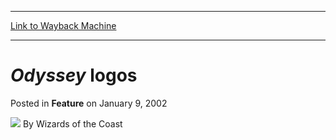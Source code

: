 
---
[Link to Wayback Machine](https://web.archive.org/web/20220523062929/https://magic.wizards.com/en/articles/archive/feature/odyssey-logos-2002-01-09)

[_metadata_:wayback_url]:- "https://magic.wizards.com/en/articles/archive/feature/odyssey-logos-2002-01-09"
[_metadata_:wayback_raw_url]:- "https://web.archive.org/web/20220523062929id_/https://magic.wizards.com/en/articles/archive/feature/odyssey-logos-2002-01-09"
[_metadata_:wayback_capture_timestamp]:- "2022-05-23 06:29:29+00:00"
[_metadata_:publish_date]:- "2002-01-09"
[_metadata_:generator]:- "Drupal 7 (http://drupal.org)"
---


*Odyssey* logos
===============



 Posted in **Feature**
 on January 9, 2002 






![](https://media.magic.wizards.com/styles/auth_small/public/images/person/wizards_author.jpg)
By Wizards of the Coast

















